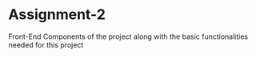 # Assignment-2
Front-End Components of the project along with the basic functionalities needed for this project
